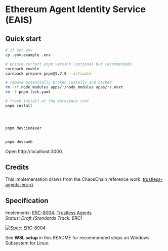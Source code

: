# Ethereum Agent Identity Service (EAIS)



## Quick start

```bash
# 1) Set env
cp .env.example .env

# ensure correct pnpm version (optional but recommended)
corepack enable
corepack prepare pnpm@9.7.0 --activate

# remove potentially broken installs and caches
rm -rf node_modules apps/*/node_modules apps/*/.next
rm -f pnpm-lock.yaml

# fresh install at the workspace root
pnpm install




pnpm dev:indexer


pnpm dev:web
```

Open http://localhost:3000.



## Credits
This implementation draws from the ChaosChain reference work:
[trustless-agents-erc-ri](https://github.com/ChaosChain/trustless-agents-erc-ri).

## Specification

Implements: [ERC-8004: Trustless Agents](https://eips.ethereum.org/EIPS/eip-8004)  
_Status: Draft (Standards Track: ERC)_

[![Spec: ERC-8004](https://img.shields.io/badge/spec-ERC--8004-blue)](https://eips.ethereum.org/EIPS/eip-8004)


See **WSL setup** in this README for recommended steps on Windows Subsystem for Linux.


